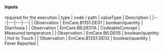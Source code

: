 #### Inputs

required for the execution
| type | code / path | valueType | Description |
|---|---|---|---|
| Observation | EmCare.B11S1.DE01 | boolean/quantity | Diarrhoea |
| Observation | EmCare.B6.DE01A | CodeableConcept | Measured temperature |
| Observation | EmCare.B6.DE05 | boolean/quantity | Hot to Touch |
| Observation | EmCare.B12S1.DE02 | boolean/quantity | Fever Reported |
